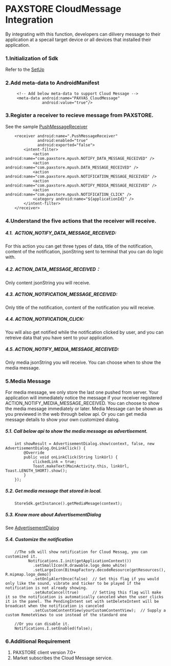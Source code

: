 # PAXSTORE CloudMessage Integration

By integrating with this function, developers can dilivery message to their application at a specail target device or all devices that installed their application.
### 1.Initialization of Sdk
Refer to the [SetUp](../README.md)

### 2.Add meta-data to AndroidManifest
         <!-- Add below meta-data to support Cloud Message -->
         <meta-data android:name="PAXVAS_CloudMessage"
                    android:value="true"/>

### 3.Register a receiver to recieve message from PAXSTORE.
See the sample [PushMessageReceiver](../demo/src/main/java/com/pax/android/demoapp/PushMessageReceiver.java)

 	    <receiver android:name=".PushMessageReceiver"
                  android:enabled="true"
                  android:exported="false">
            <intent-filter>
                <action android:name="com.paxstore.mpush.NOTIFY_DATA_MESSAGE_RECEIVED" />
                <action android:name="com.paxstore.mpush.DATA_MESSAGE_RECEIVED" />
                <action android:name="com.paxstore.mpush.NOTIFICATION_MESSAGE_RECEIVED" />
                <action android:name="com.paxstore.mpush.NOTIFY_MEDIA_MESSAGE_RECEIVED" />            
                <action android:name="com.paxstore.mpush.NOTIFICATION_CLICK" />
                <category android:name="${applicationId}" />
            </intent-filter>
        </receiver>


### 4.Understand the five actions that the receiver will receive.
##### 4.1.  ACTION_NOTIFY_DATA_MESSAGE_RECEIVED:  
For this action you can get three types of data, title of the notification, content of the notification, jsonString sent to terminal that you can do logic with.
##### 4.2. ACTION_DATA_MESSAGE_RECEIVED：
Only content jsonString you will receive.
##### 4.3. ACTION_NOTIFICATION_MESSAGE_RECEIVED: 
Only title of the notification, content of the notification you will receive.
##### 4.4. ACTION_NOTIFICATION_CLICK:
You will also get notified while the notification clicked by user, and you can retreive data that you have sent to your application.
##### 4.5. ACTION_NOTIFY_MEDIA_MESSAGE_RECEIVED:
Only media jsonString you will receive. You can choose when to show the media message.

### 5.Media Message
For media message, we only store the last one pushed from server. Your application will immediately notice the message if your receiver registered
ACTION_NOTIFY_MEDIA_MESSAGE_RECEIVED. You can choose to show the media message immediately or later. Media Message can be
shown as you previewed in the web through below api. Or you can get media message details to show your own customized dialog.

##### 5.1. Call below api to show the media message as advertisement.

        int showResult = AdvertisementDialog.show(context, false, new AdvertisementDialog.OnLinkClick() {
            @Override
            public void onLinkClick(String linkUrl) {
                clickedLink = true;
                Toast.makeText(MainActivity.this, linkUrl, Toast.LENGTH_SHORT).show();
            }
        });

##### 5.2. Get media message that stored in local.

        StoreSdk.getInstance().getMediaMesage(context);

##### 5.3. Know more about AdvertisementDialog
See [AdvertisementDialog](AdvertisementDialog.md)

##### 5.4. Customize the notification
        //The sdk will show notification for Cloud Messag, you can customized it.
              Notifications.I.init(getApplicationContext())
                .setSmallIcon(R.drawable.logo_demo_white)
                .setLargeIcon(BitmapFactory.decodeResource(getResources(), R.mipmap.logo_demo))
                .setOnlyAlertOnce(false)  // Set this flag if you would only like the sound, vibrate and ticker to be played if the notification is not already showing.
                .setAutoCancel(true)      // Setting this flag will make it so the notification is automatically canceled when the user clicks it in the panel. The PendingIntent set with setDeleteIntent will be broadcast when the notification is canceled
                .setCustomContentView(yourCustomContentView);  // Supply a custom RemoteViews to use instead of the standard one

        //Or you can disable it.
        Notifications.I.setEnabled(false);



### 6.Additional Requirement
1. PAXSTORE client version 7.0+
2. Market subscribes the Cloud Message service.
